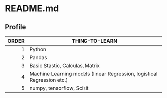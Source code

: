 # README.md

## Profile

| ORDER | THING-TO-LEARN |
|-----:|---------------|
|     1|       Python        |
|     2|       Pandas        |
|     3|       Basic Stastic, Calculas, Matrix        |
|     4|       Machine Learning models (linear Regression, logistical Regression etc.)       |
|     5|       numpy, tensorflow, Scikit        |
